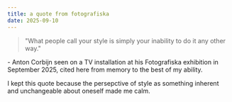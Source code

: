 ```yaml
---
title: a quote from fotografiska
date: 2025-09-10
---
```


> "What people call your style is simply your inability to do it any other way." 

\- Anton Corbijn seen on a TV installation at his Fotografiska exhibition in September 2025, cited here from memory to the best of my ability. 

I kept this quote because the persepctive of style as something inherent and unchangeable about oneself made me calm.